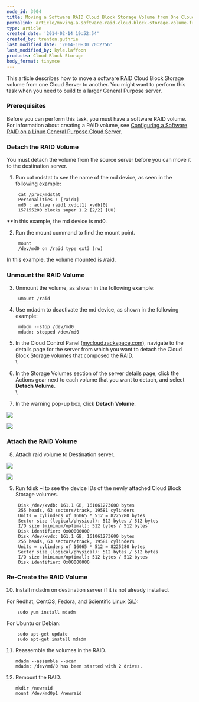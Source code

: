```yaml
---
node_id: 3904
title: Moving a Software RAID Cloud Block Storage Volume from One Cloud Server to Another
permalink: article/moving-a-software-raid-cloud-block-storage-volume-from-one-cloud-server-to-another
type: article
created_date: '2014-02-14 19:52:54'
created_by: trenton.guthrie
last_modified_date: '2014-10-30 20:2756'
last_modified_by: kyle.laffoon
products: Cloud Block Storage
body_format: tinymce
---
```


This article describes how to move a software RAID Cloud Block Storage
volume from one Cloud Server to another. You might want to perform this
task when you need to build to a larger General Purpose server.

### Prerequisites

Before you can perform this task, you must have a software RAID volume.
For information about creating a RAID volume, see [Configuring a
Software RAID on a Linux General Purpose Cloud
Server](/knowledge_center/article/configuring-a-software-raid-on-a-linux-performance-cloud-server).

### Detach the RAID Volume

You must detach the volume from the source server before you can move it
to the destination server.

1. Run cat mdstat to see the name of the md device, as seen in the
following example:

        cat /proc/mdstat
        Personalities : [raid1]
        md0 : active raid1 xvdc[1] xvdb[0]
        157155200 blocks super 1.2 [2/2] [UU]

\*\*In this example, the md device is md0.

2. Run the mount command to find the mount point.

        mount
        /dev/md0 on /raid type ext3 (rw)

In this example, the volume mounted is /raid.

### Unmount the RAID Volume

3. Unmount the volume, as shown in the following example:

        umount /raid

4. Use mdadm to deactivate the md device, as shown in the following
example:

        mdadm --stop /dev/md0
        mdadm: stopped /dev/md0

5. In the Cloud Control Panel
([mycloud.rackspace.com](http://mycloud.rackspace.com)), navigate to the
details page for the server from which you want to detach the Cloud
Block Storage volumes that composed the RAID.\
 \
 6. In the Storage Volumes section of the server details page, click the
Actions gear next to each volume that you want to detach, and select
**Detach Volume**.\
 \
 7. In the warning pop-up box, click **Detach Volume**.

![](/knowledge_center/sites/default/files/field/image/RAIDImage1.png)

![](/knowledge_center/sites/default/files/field/image/RAIDImage2.png)

### Attach the RAID Volume

8. Attach raid volume to Destination server.

![](/knowledge_center/sites/default/files/field/image/RAIDImage3.png)

![](/knowledge_center/sites/default/files/field/image/RAIDImage4.png)

9. Run fdisk &ndash;l to see the device IDs of the newly attached Cloud Block
Storage volumes.

        Disk /dev/xvdb: 161.1 GB, 161061273600 bytes
        255 heads, 63 sectors/track, 19581 cylinders
        Units = cylinders of 16065 * 512 = 8225280 bytes
        Sector size (logical/physical): 512 bytes / 512 bytes
        I/O size (minimum/optimal): 512 bytes / 512 bytes
        Disk identifier: 0x00000000
        Disk /dev/xvdc: 161.1 GB, 161061273600 bytes
        255 heads, 63 sectors/track, 19581 cylinders
        Units = cylinders of 16065 * 512 = 8225280 bytes
        Sector size (logical/physical): 512 bytes / 512 bytes
        I/O size (minimum/optimal): 512 bytes / 512 bytes
        Disk identifier: 0x00000000

### Re-Create the RAID Volume

10. Install mdadm on destination server if it is not already installed.

For Redhat, CentOS, Fedora, and Scientific Linux (SL):

        sudo yum install mdadm
        

For Ubuntu or Debian:

        sudo apt-get update 
        sudo apt-get install mdadm

11. Reassemble the volumes in the RAID.

        mdadm --assemble --scan
        mdadm: /dev/md/0 has been started with 2 drives.

12. Remount the RAID.

        mkdir /newraid
        mount /dev/md0p1 /newraid

